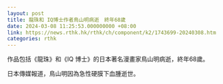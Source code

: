 ```yaml
---
layout: post
title: 龍珠和 IQ博士作者鳥山明病逝　終年68歲
date: 2024-03-08 11:25:53.000000000 +08:00
link: https://news.rthk.hk/rthk/ch/component/k2/1743699-20240308.htm
categories: rthk
---
```


作品包括《龍珠》和《IQ 博士》的日本著名漫畫家鳥山明病逝，終年68歲。

日本傳媒報道，鳥山明因為急性硬膜下血腫逝世。
